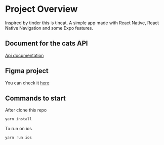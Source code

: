 
# Project Overview


Inspired by tinder this is tincat. A simple app made with React Native, React Native Navigation and some Expo features.

## Document for the cats API

[Api documentation](https://documenter.getpostman.com/view/5578104/RWgqUxxh#19c0515e-27da-415a-b844-bc7fe37d038c)


## Figma project

You can check it [here](https://www.figma.com/file/QKSnYUt7BqSWN6sL0dBFZE/)


## Commands to start
After clone this repo

```bash
yarn install
```

To run on ios
```bash
yarn run ios
```
